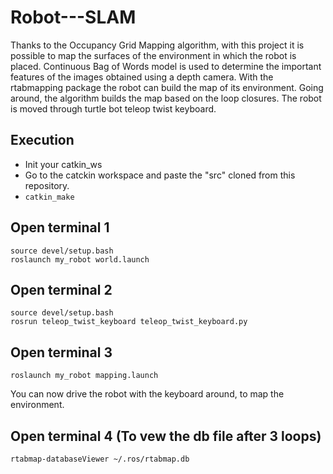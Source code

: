 # Robot---SLAM

Thanks to the Occupancy Grid Mapping algorithm, with this project it is possible to map the surfaces of the environment in which the robot is placed. Continuous Bag of Words model is used to determine the important features of the images obtained using a depth camera. With the rtabmapping package the robot can build the map of its environment. 
Going around, the algorithm builds the map based on the loop closures. The robot is moved through turtle bot teleop twist keyboard.

## Execution
- Init your catkin_ws
- Go to the catckin workspace and paste the "src" cloned from this repository.
- `catkin_make`

## Open terminal 1
```
source devel/setup.bash
roslaunch my_robot world.launch
```

## Open terminal 2
```
source devel/setup.bash
rosrun teleop_twist_keyboard teleop_twist_keyboard.py
```

## Open terminal 3
```
roslaunch my_robot mapping.launch
```

You can now drive the robot with the keyboard around, to map the environment.

## Open terminal 4 (To vew the db file after 3 loops)
```
rtabmap-databaseViewer ~/.ros/rtabmap.db
```
